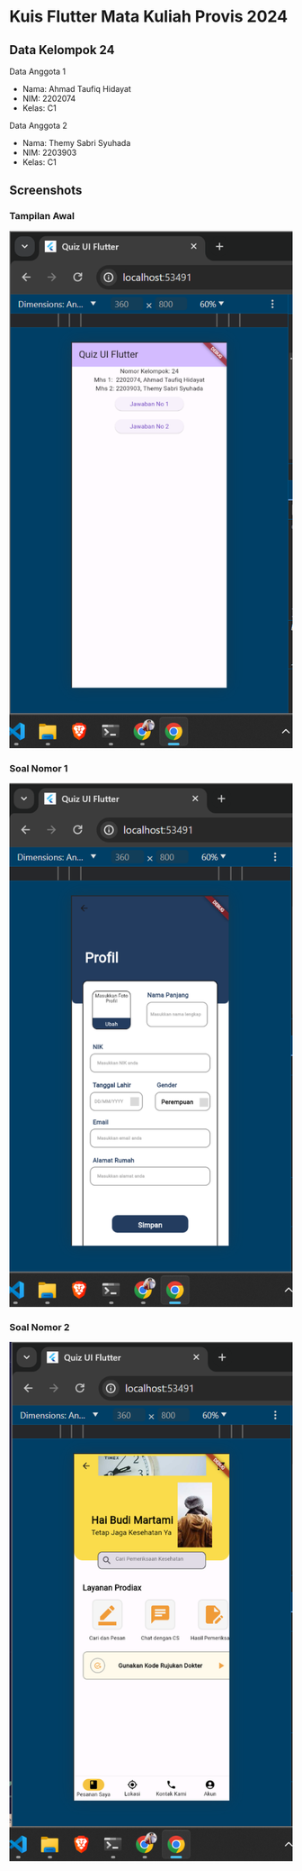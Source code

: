 # Kuis Flutter Mata Kuliah Provis 2024

## Data Kelompok 24

Data Anggota 1

- Nama: Ahmad Taufiq Hidayat
- NIM: 2202074
- Kelas: C1

Data Anggota 2

- Nama: Themy Sabri Syuhada
- NIM: 2203903
- Kelas: C1

## Screenshots

### Tampilan Awal

![tampilan awal](image.png)

### Soal Nomor 1

![nomor 1](image-1.png)

### Soal Nomor 2

![nomor 2](image-2.png)
